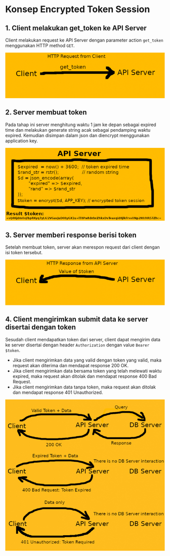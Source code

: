 # Konsep Encrypted Token Session

## 1. Client melakukan get_token ke API Server

Client melakukan request ke API Server dengan parameter action `get_token` menggunakan HTTP method `GET`.

<img src="https://raw.githubusercontent.com/phpid-jakarta/api-smesummit.id-2019/docs/docs/images/token_concept/1.jpg"/>

## 2. Server membuat token

Pada tahap ini server menghitung waktu 1 jam ke depan sebagai expired time dan melakukan generate string acak sebagai pendamping waktu expired. Kemudian disimpan dalam json dan diencrypt menggunakan application key.

<img src="https://raw.githubusercontent.com/phpid-jakarta/api-smesummit.id-2019/docs/docs/images/token_concept/2.jpg"/>

## 3. Server memberi response berisi token

Setelah membuat token, server akan merespon request dari client dengan isi token tersebut.

<img src="https://raw.githubusercontent.com/phpid-jakarta/api-smesummit.id-2019/docs/docs/images/token_concept/3.jpg"/>

## 4. Client mengirimkan submit data ke server disertai dengan token

Sesudah client mendapatkan token dari server, client dapat mengirim data ke server disertai dengan header `Authorization` dengan value `Bearer $token`. 

- Jika client mengirimkan data yang valid dengan token yang valid, maka request akan diterima dan mendapat response 200 OK.
- Jika client mengirimkan data bersama token yang telah melewati waktu expired, maka request akan ditolak dan mendapat response 400 Bad Request.
- Jika client mengirimkan data tanpa token, maka request akan ditolak dan mendapat response 401 Unauthorized.

<img src="https://raw.githubusercontent.com/phpid-jakarta/api-smesummit.id-2019/docs/docs/images/token_concept/4.jpg"/>

